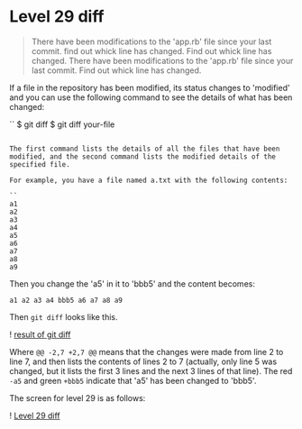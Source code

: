 
# Level 29 diff

> There have been modifications to the 'app.rb' file since your last commit. find out whick line has changed.
>Find out whick line has changed. 
> There have been modifications to the 'app.rb' file since your last commit. Find out whick line has changed.

If a file in the repository has been modified, its status changes to 'modified' and you can use the following command to see the details of what has been changed:

``
$ git diff
$ git diff your-file
```

The first command lists the details of all the files that have been modified, and the second command lists the modified details of the specified file.

For example, you have a file named a.txt with the following contents:

``
a1
a2
a3
a4
a5
a6
a7
a8
a9
```

Then you change the 'a5' in it to 'bbb5' and the content becomes:

``
a1
a2
a3
a4
bbb5
a6
a7
a8
a9
``

Then `git diff` looks like this.

! [result of git diff](images/level-29-diff-git-diff-result.png)

Where `@@ -2,7 +2,7 @@` means that the changes were made from line 2 to line 7, and then lists the contents of lines 2 to 7 (actually, only line 5 was changed, but it lists the first 3 lines and the next 3 lines of that line). The red `-a5` and green `+bbb5` indicate that 'a5' has been changed to 'bbb5'.

The screen for level 29 is as follows:

! [Level 29 diff](images/level-29-diff.png)
